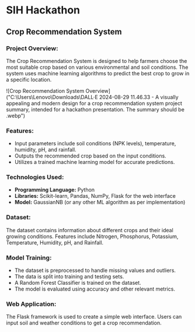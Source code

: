 # SIH Hackathon
## Crop Recommendation System

### Project Overview:

The Crop Recommendation System is designed to help farmers choose the most suitable crop based on various environmental and soil conditions. The system uses machine learning algorithms to predict the best crop to grow in a specific location.

![Crop Recommendation System Overview]("C:\Users\Lenovo\Downloads\DALL·E 2024-08-29 11.46.33 - A visually appealing and modern design for a crop recommendation system project summary, intended for a hackathon presentation. The summary should be .webp")  <!-- Add the path to your image here -->

### Features:

- Input parameters include soil conditions (NPK levels), temperature, humidity, pH, and rainfall.
- Outputs the recommended crop based on the input conditions.
- Utilizes a trained machine learning model for accurate predictions.

### Technologies Used:

- **Programming Language:** Python
- **Libraries:** Scikit-learn, Pandas, NumPy, Flask for the web interface
- **Model:** GaussianNB (or any other ML algorithm as per implementation)

### Dataset:

The dataset contains information about different crops and their ideal growing conditions. Features include Nitrogen, Phosphorus, Potassium, Temperature, Humidity, pH, and Rainfall.

### Model Training:

- The dataset is preprocessed to handle missing values and outliers.
- The data is split into training and testing sets.
- A Random Forest Classifier is trained on the dataset.
- The model is evaluated using accuracy and other relevant metrics.

### Web Application:

The Flask framework is used to create a simple web interface. Users can input soil and weather conditions to get a crop recommendation.
